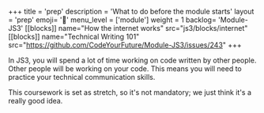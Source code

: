 +++
title = 'prep'
description = 'What to do before the module starts'
layout = 'prep'
emoji= '📝'
menu_level = ['module']
weight = 1
backlog= 'Module-JS3'
[[blocks]]
name="How the internet works"
src="js3/blocks/internet"
[[blocks]]
name="Technical Writing 101"
src="https://github.com/CodeYourFuture/Module-JS3/issues/243"
+++

In JS3, you will spend a lot of time working on code written by other people. Other people will be working on your code. This means you will need to practice your technical communication skills.

This coursework is set as stretch, so it's not mandatory; we just think it's a really good idea.
